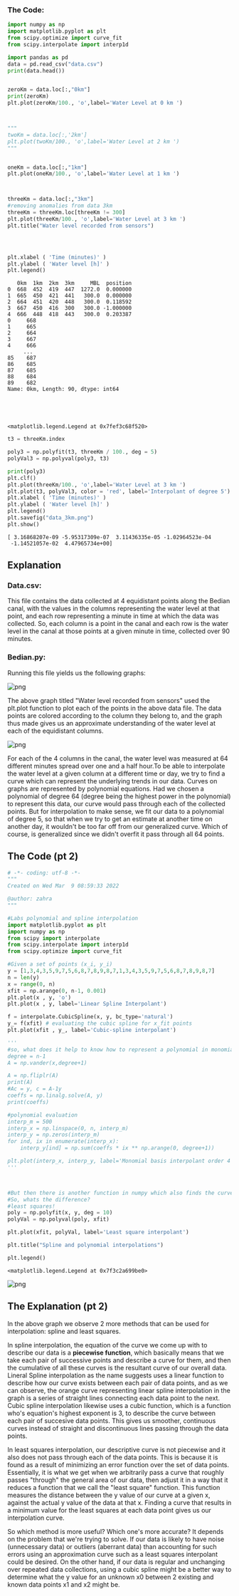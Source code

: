 ### The Code:

```python
import numpy as np
import matplotlib.pyplot as plt
from scipy.optimize import curve_fit
from scipy.interpolate import interp1d 
```


```python
import pandas as pd
data = pd.read_csv("data.csv") 
print(data.head())


zeroKm = data.loc[:,"0km"] 
print(zeroKm)
plt.plot(zeroKm/100., 'o',label='Water Level at 0 km ')



"""
twoKm = data.loc[:,'2km']
plt.plot(twoKm/100., 'o',label='Water Level at 2 km ')
"""


oneKm = data.loc[:,"1km"]
plt.plot(oneKm/100., 'o',label='Water Level at 1 km ')



threeKm = data.loc[:,"3km"]
#removing anomalies from data 3km
threeKm = threeKm.loc[threeKm != 300]
plt.plot(threeKm/100., 'o',label='Water Level at 3 km ')
plt.title("Water level recorded from sensors")




plt.xlabel ( 'Time (minutes)' )
plt.ylabel ( 'Water level [h]' )
plt.legend()
```

       0km  1km  2km  3km     MBL  position
    0  668  452  419  447  1272.0  0.000000
    1  665  450  421  441   300.0  0.000000
    2  664  451  420  448   300.0  0.118592
    3  667  450  416  300   300.0 -1.000000
    4  666  448  418  443   300.0  0.203387
    0     668
    1     665
    2     664
    3     667
    4     666
         ... 
    85    687
    86    685
    87    685
    88    684
    89    682
    Name: 0km, Length: 90, dtype: int64





    <matplotlib.legend.Legend at 0x7fef3c68f520>




```python
t3 = threeKm.index

poly3 = np.polyfit(t3, threeKm / 100., deg = 5)
polyVal3 = np.polyval(poly3, t3)

print(poly3)
plt.clf()
plt.plot(threeKm/100., 'o',label='Water Level at 3 km ')
plt.plot(t3, polyVal3, color = 'red', label='Interpolant of degree 5')
plt.xlabel ( 'Time (minutes)' )
plt.ylabel ( 'Water level [h]' )
plt.legend()
plt.savefig("data_3km.png")
plt.show()
```

    [ 3.16868207e-09 -5.95317309e-07  3.11436335e-05 -1.02964523e-04
     -1.14521057e-02  4.47965734e+00]


    

    
## Explanation

### Data.csv:
This file contains the data collected at 4 equidistant points along the Bedian canal, with the values in the columns representing the water level at that point, and each row representing a minute in time at which the data was collected. So, each column is a point in the canal and each row is the water level in the canal at those points at a given minute in time, collected over 90 minutes.

### Bedian.py:
Running this file yields us the following graphs:


![png](output_1_2.png)

The above graph titled "Water level recorded from sensors" used the plt.plot function to plot each of the points in the above data file. The data points are colored according to the column they belong to, and the graph thus made gives us an approximate understanding of the water level at each of the equidistant columns.






    
    
![png](output_3_1.png)

For each of the 4 columns in the canal, the water level was measured at 64 different minutes spread over one and a half hour.To be able to interpolate the water level at a given column at a different time or day, we try to find a curve which can represent the underlying trends in our data. Curves on graphs are represented by polynomial equations. Had we chosen a polynomial of degree 64 (degree being the highest power in the polynomial) to represent this data, our curve would pass through each of the collected points. But for interpolation to make sense, we fit our data to a polynomial of degree 5, so that when we try to get an estimate at another time on another day, it wouldn't be too far off from our generalized curve. Which of course, is generalized since we didn't overfit it pass through all 64 points.




## The Code (pt 2)


```python
# -*- coding: utf-8 -*-
"""
Created on Wed Mar  9 08:59:33 2022

@author: zahra
"""

#Labs polynomial and spline interpolation
import matplotlib.pyplot as plt
import numpy as np 
from scipy import interpolate
from scipy.interpolate import interp1d 
from scipy.optimize import curve_fit

#Given a set of points (x_i, y_i)
y = [1,3,4,3,5,9,7,5,6,8,7,8,9,8,7,1,3,4,3,5,9,7,5,6,8,7,8,9,8,7]
n = len(y)
x = range(0, n)
xfit = np.arange(0, n-1, 0.001)
plt.plot(x , y, 'o')
plt.plot(x , y, label='Linear Spline Interpolant')

f = interpolate.CubicSpline(x, y, bc_type='natural')
y_= f(xfit) # evaluating the cubic spline for x_fit points
plt.plot(xfit , y_, label='Cubic-spline interpolant')

'''
#so, what does it help to know how to represent a polynomial in monomial basis? or as a matter of fact, any other basis
degree = n-1
A = np.vander(x,degree+1)

A = np.fliplr(A)
print(A)
#Ac = y, c = A-1y
coeffs = np.linalg.solve(A, y)
print(coeffs)

#polynomial evaluation
interp_m = 500
interp_x = np.linspace(0, n, interp_m)
interp_y = np.zeros(interp_m)
for ind, ix in enumerate(interp_x):
    interp_y[ind] = np.sum(coeffs * ix ** np.arange(0, degree+1))

plt.plot(interp_x, interp_y, label='Monomial basis interpolant order 4')
'''



#But then there is another function in numpy which also finds the curve. 
#So, whats the difference?
#least squares! 
poly = np.polyfit(x, y, deg = 10)
polyVal = np.polyval(poly, xfit)

plt.plot(xfit, polyVal, label='Least square interpolant')

plt.title("Spline and polynomial interpolations")

plt.legend()
```




    <matplotlib.legend.Legend at 0x7f3c2a699be0>




    
![png](output_7_1.png)
    


## The Explanation (pt 2)

In the above graph we observe 2 more methods that can be used for interpolation: spline and least squares. 

In spline interpolation, the equation of the curve we come up with to describe our data is a **piecewise function**, which basically means that we take each pair of successive points and describe a curve for them, and then the cumulative of all these curves is the resultant curve of our overall data.
Lineral Spline interpolation as the name suggests uses a linear function to describe how our curve exists between each pair of data points, and as we can observe, the orange curve representing linear spline interpolation in the graph is a series of straight lines connecting each data point to the next.
Cubic spline interpolation likewise uses a cubic function, which is a function who's equation's highest exponent is 3, to describe the curve between each pair of succesive data points. This gives us smoother, continuous curves instead of straight and discontinuous lines passing through the data points.

In least squares interpolation, our descriptive curve is not piecewise and it also does not pass through each of the data points. This is because it is found as a result of minimizing an error function over the set of data points. Essentially, it is what we get when we arbitrarily pass a curve that roughly passes "through" the general area of our data, then adjust it in a way that it reduces a function that we call the "least square" function. This function measures the distance between the y value of our curve at a given x, against the actual y value of the data at that x. Finding a curve that results in a minimum value for the least squares at each data point gives us our interpolation curve. 

So which method is more useful? Which one's more accurate? It depends on the problem that we're trying to solve. If our data is likely to have noise (unnecessary data) or outliers (aberrant data) than accounting for such errors using an approximation curve such as a least squares interpolant could be desired. On the other hand, if our data is regular and unchanging over repeated data collections, using a cubic spline might be a better way to determine what the y value for an unknown x0 between 2 existing and known data points x1 and x2 might be.
